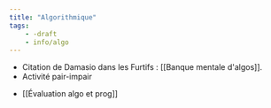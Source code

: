 ```yaml
---
title: "Algorithmique"
tags:
    - -draft
    - info/algo
---
```


* Citation de Damasio dans les Furtifs : [[Banque mentale d'algos]].
* Activité pair-impair
- [[Évaluation algo et prog]]